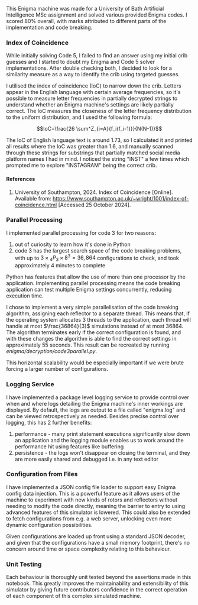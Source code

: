 This Enigma machine was made for a University of Bath Artificial Intelligence MSc assignment and solved various provided Enigma codes. I scored 80% overall, with marks attributed to different parts of the implementation and code breaking.

### Index of Coincidence

While initially solving Code 5, I failed to find an answer using my initial crib guesses and I started to doubt my Enigma and Code 5 solver implementations. After double checking both, I decided to look for a similarity measure as a way to identify the crib using targeted guesses.

I utilised the index of coincidence (IoC) to narrow down the crib. Letters appear in the English language with certain average frequencies, so it's possible to measure letter frequencies in partially decrypted strings to understand whether an Enigma machine's settings are likely partially correct. The IoC measures the closeness of the letter frequency distribution to the uniform distribution, and I used the following formula:

$$IoC=\frac{26 \sum^Z_{i=A}{f_i(f_i-1)}}{N(N-1)}$$

The IoC of English language text is around $1.73$, so I calculated it and printed all results where the IoC was greater than $1.6$, and manually scanned through these strings for substrings that partially matched social media platform names I had in mind. I noticed the string "INST" a few times which prompted me to explore "INSTAGRAM" being the correct crib.

#### References

1. University of Southampton, 2024. Index of Coincidence [Online]. Available from: https://www.southampton.ac.uk/~wright/1001/index-of-coincidence.html [Accessed 25 October 2024].

### Parallel Processing

I implemented parallel processing for code 3 for two reasons:

1. out of curiosity to learn how it's done in Python
2. code 3 has the largest search space of the code breaking problems, with up to $3 \times {}_{4}P_{3} \times 8^3 = 36,864$ configurations to check, and took approximately 4 minutes to complete

Python has features that allow the use of more than one processor by the application. Implementing parallel processing means the code breaking application can test multiple Enigma settings concurrently, reducing execution time.

I chose to implement a very simple parallelisation of the code breaking algorithm, assigning each reflector to a separate thread. This means that, if the operating system allocates 3 threads to the application, each thread will handle at most $\frac{36864}{3}$ simulations instead of at most $36864$. The algorithm terminates early if the correct configuration is found, and with these changes the algorithm is able to find the correct settings in approximately 55 seconds. This result can be recreated by running _enigma/decryption/code3parallel.py_.

This horizontal scalability would be especially important if we were brute forcing a larger number of configurations.

### Logging Service

I have implemented a package level logging service to provide control over when and where logs detailing the Enigma machine's inner workings are displayed. By default, the logs are output to a file called "enigma.log" and can be viewed retrospectively as needed. Besides precise control over logging, this has 2 further benefits:

1. performance - many print statement executions significantly slow down an application and the logging module enables us to work around the performance hit using features like buffering
2. persistence - the logs won't disappear on closing the terminal, and they are more easily shared and debugged i.e. in any text editor

### Configuration from Files

I have implemented a JSON config file loader to support easy Enigma config data injection. This is a powerful feature as it allows users of the machine to experiment with new kinds of rotors and reflectors without needing to modify the code directly, meaning the barrier to entry to using advanced features of this simulator is lowered. This could also be extended to fetch configurations from e.g. a web server, unlocking even more dynamic configuration possibilities.

Given configurations are loaded up front using a standard JSON decoder, and given that the configurations have a small memory footprint, there's no concern around time or space complexity relating to this behaviour.

### Unit Testing

Each behaviour is thoroughly unit tested beyond the assertions made in this notebook. This greatly improves the maintainability and extensibility of this simulator by giving future contributors confidence in the correct operation of each component of this complex simulated machine.
